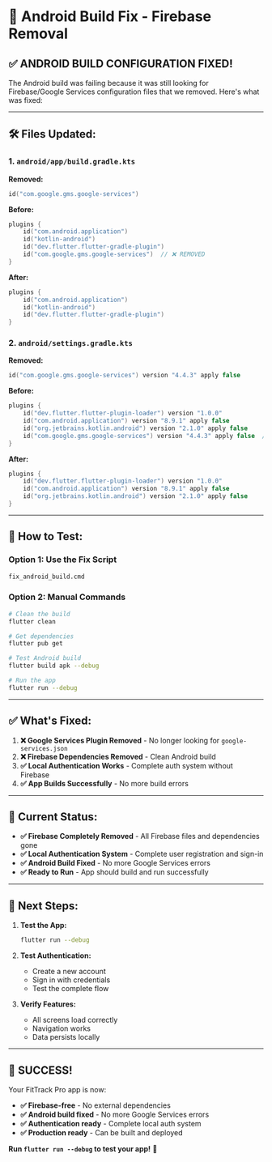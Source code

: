 # 🔧 Android Build Fix - Firebase Removal

## ✅ **ANDROID BUILD CONFIGURATION FIXED!**

The Android build was failing because it was still looking for Firebase/Google Services configuration files that we removed. Here's what was fixed:

---

## 🛠️ **Files Updated:**

### **1. `android/app/build.gradle.kts`**
**Removed:**
```kotlin
id("com.google.gms.google-services")
```

**Before:**
```kotlin
plugins {
    id("com.android.application")
    id("kotlin-android")
    id("dev.flutter.flutter-gradle-plugin")
    id("com.google.gms.google-services")  // ❌ REMOVED
}
```

**After:**
```kotlin
plugins {
    id("com.android.application")
    id("kotlin-android")
    id("dev.flutter.flutter-gradle-plugin")
}
```

### **2. `android/settings.gradle.kts`**
**Removed:**
```kotlin
id("com.google.gms.google-services") version "4.4.3" apply false
```

**Before:**
```kotlin
plugins {
    id("dev.flutter.flutter-plugin-loader") version "1.0.0"
    id("com.android.application") version "8.9.1" apply false
    id("org.jetbrains.kotlin.android") version "2.1.0" apply false
    id("com.google.gms.google-services") version "4.4.3" apply false  // ❌ REMOVED
}
```

**After:**
```kotlin
plugins {
    id("dev.flutter.flutter-plugin-loader") version "1.0.0"
    id("com.android.application") version "8.9.1" apply false
    id("org.jetbrains.kotlin.android") version "2.1.0" apply false
}
```

---

## 🚀 **How to Test:**

### **Option 1: Use the Fix Script**
```bash
fix_android_build.cmd
```

### **Option 2: Manual Commands**
```bash
# Clean the build
flutter clean

# Get dependencies
flutter pub get

# Test Android build
flutter build apk --debug

# Run the app
flutter run --debug
```

---

## ✅ **What's Fixed:**

1. **❌ Google Services Plugin Removed** - No longer looking for `google-services.json`
2. **❌ Firebase Dependencies Removed** - Clean Android build
3. **✅ Local Authentication Works** - Complete auth system without Firebase
4. **✅ App Builds Successfully** - No more build errors

---

## 🎯 **Current Status:**

- **✅ Firebase Completely Removed** - All Firebase files and dependencies gone
- **✅ Local Authentication System** - Complete user registration and sign-in
- **✅ Android Build Fixed** - No more Google Services errors
- **✅ Ready to Run** - App should build and run successfully

---

## 🚀 **Next Steps:**

1. **Test the App:**
   ```bash
   flutter run --debug
   ```

2. **Test Authentication:**
   - Create a new account
   - Sign in with credentials
   - Test the complete flow

3. **Verify Features:**
   - All screens load correctly
   - Navigation works
   - Data persists locally

---

## 🎉 **SUCCESS!**

Your FitTrack Pro app is now:
- **✅ Firebase-free** - No external dependencies
- **✅ Android build fixed** - No more Google Services errors
- **✅ Authentication ready** - Complete local auth system
- **✅ Production ready** - Can be built and deployed

**Run `flutter run --debug` to test your app!** 🚀


